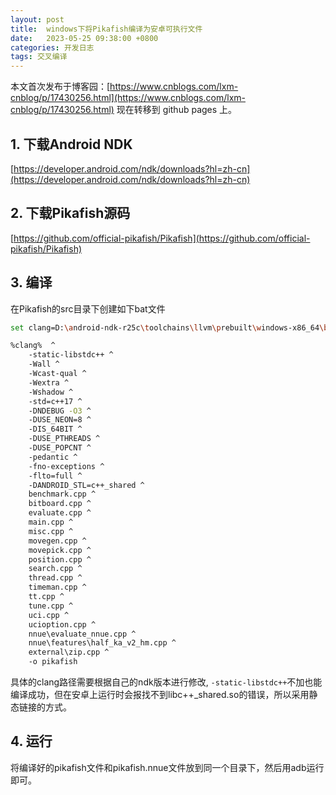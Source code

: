 ```yaml
---
layout: post
title:  windows下将Pikafish编译为安卓可执行文件
date:   2023-05-25 09:38:00 +0800
categories: 开发日志
tags: 交叉编译
---
```

本文首次发布于博客园：[https://www.cnblogs.com/lxm-cnblog/p/17430256.html](https://www.cnblogs.com/lxm-cnblog/p/17430256.html)
现在转移到 github pages 上。


## 1. 下载Android NDK

[https://developer.android.com/ndk/downloads?hl=zh-cn](https://developer.android.com/ndk/downloads?hl=zh-cn)

## 2. 下载Pikafish源码

[https://github.com/official-pikafish/Pikafish](https://github.com/official-pikafish/Pikafish)

## 3. 编译

在Pikafish的src目录下创建如下bat文件

```bash
set clang=D:\android-ndk-r25c\toolchains\llvm\prebuilt\windows-x86_64\bin\aarch64-linux-android31-clang++

%clang%  ^
    -static-libstdc++ ^
    -Wall ^
    -Wcast-qual ^
    -Wextra ^
    -Wshadow ^
    -std=c++17 ^
    -DNDEBUG -O3 ^
    -DUSE_NEON=8 ^
    -DIS_64BIT ^
    -DUSE_PTHREADS ^
    -DUSE_POPCNT ^
    -pedantic ^
    -fno-exceptions ^
    -flto=full ^
    -DANDROID_STL=c++_shared ^
    benchmark.cpp ^
    bitboard.cpp ^
    evaluate.cpp ^
    main.cpp ^
    misc.cpp ^
    movegen.cpp ^
    movepick.cpp ^
    position.cpp ^
    search.cpp ^
    thread.cpp ^
    timeman.cpp ^
    tt.cpp ^
    tune.cpp ^
    uci.cpp ^
    ucioption.cpp ^
    nnue\evaluate_nnue.cpp ^
    nnue\features\half_ka_v2_hm.cpp ^
    external\zip.cpp ^
    -o pikafish
```
具体的clang路径需要根据自己的ndk版本进行修改, `-static-libstdc++`不加也能编译成功，但在安卓上运行时会报找不到libc++_shared.so的错误，所以采用静态链接的方式。

## 4. 运行
将编译好的pikafish文件和pikafish.nnue文件放到同一个目录下，然后用adb运行即可。

